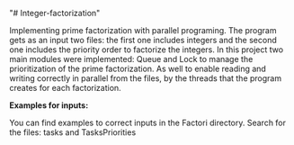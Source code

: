 "# Integer-factorization" 

Implementing prime factorization with parallel programing. The program gets as an input two files: the first one includes integers and the second one includes the priority order to factorize the integers. In this project two main modules were implemented: Queue and Lock to manage the prioritization of the prime factorization. As well to enable reading and writing correctly in parallel from the files, by the threads that the program creates for each factorization.

**Examples for inputs:**

You can find examples to correct inputs in the Factori directory. Search for the files: tasks and TasksPriorities
